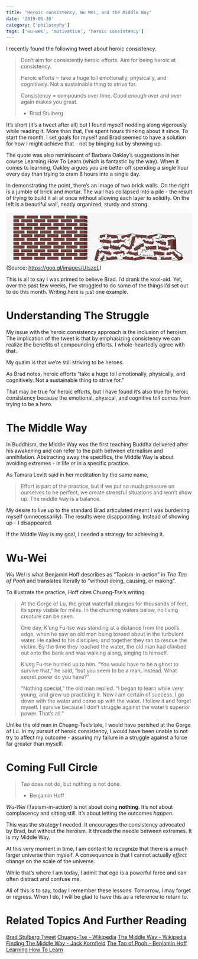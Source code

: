 ```yaml
---
title: "Heroic consistency, Wu Wei, and the Middle Way"
date: '2019-01-30'
category: ['philosophy']
tags: ['wu-wei', 'motivation', 'heroic consistency']
---
```

I recently found the following tweet about heroic consistency.

> Don’t aim for consistently heroic efforts. Aim for being heroic at consistency.
>
> Heroic efforts = take a huge toll emotionally, physically, and cognitively. Not a sustainable thing to strive for.
>
> Consistency = compounds over time. Good enough over and over again makes you great.
> - Brad Stulberg

It’s short (it’s a tweet after all) but I found myself nodding along vigorously while reading it. More than that, I’ve spent hours thinking about it since. To start the month, I set goals for myself and Brad seemed to have a solution for how I might achieve that - not by binging but by showing up.

The quote was also reminiscent of Barbara Oakley’s suggestions in her course Learning How To Learn (which is fantastic by the way). When it comes to learning, Oakley argues you are better off spending a single hour every day than trying to cram 8 hours into a single day.

In demonstrating the point, there’s an image of two brick walls. On the right is a jumble of brick and mortar. The wall has collapsed into a pile - the result of trying to build it all at once without allowing each layer to solidify. On the left is a beautiful wall, neatly organized, sturdy and strong.

![](Heroic%20consistency,%20Wu%20Wei,%20and%20the%20Middle%20Way/image.png)
(Source: https://goo.gl/images/UtszoL)

This is all to say I was primed to believe Brad. I’d drank the kool-aid. Yet, over the past few weeks, I’ve struggled to do some of the things I’d set out to do this month. Writing here is just one example.

# Understanding The Struggle
My issue with the heroic consistency approach is the inclusion of heroism. The implication of the tweet is that by emphasizing consistency we can realize the benefits of compounding efforts. I whole-heartedly agree with that.

My qualm is that we’re still striving to be heroes.

As Brad notes, heroic efforts “take a huge toll emotionally, physically, and cognitively. Not a sustainable thing to strive for.”

That may be true for heroic efforts, but I have found it’s also true for heroic consistency because the emotional, physical, and cognitive toll comes from trying to be a hero.

# The Middle Way
In Buddhism, the Middle Way was the first teaching Buddha delivered after his awakening and can refer to the path between eternalism and annihilation. Abstracting away the specifics, the Middle Way is about avoiding extremes - in life or in a specific practice.

As Tamara Levitt said in her meditation by the same name,

> Effort is part of the practice, but if we put so much pressure on ourselves to be perfect, we create stressful situations and won’t show up. The middle way is a balance.

My desire to live up to the standard Brad articulated meant I was burdening myself (unnecessarily). The results were disappointing. Instead of showing up - I disappeared.

If the Middle Way is my goal, I needed a strategy for achieving it.

# Wu-Wei
_Wu Wei_ is what Benjamin Hoff describes as “Taoism-in-action” in _The Tao of Pooh_ and translates literally to “without doing, causing, or making”.

To illustrate the practice, Hoff cites Chuang-Tse’s writing.

> At the Gorge of Lu, the great waterfall plunges for thousands of feet, its spray visible for miles. In the churning waters below, no living creature can be seen.
>
> One day, K’ung Fu-tse was standing at a distance from the pool’s edge, when he saw an old man being tossed about in the turbulent water. He called to his disciples, and together they ran to rescue the victim. By the time they reached the water, the old man had climbed out onto the bank and was walking along, singing to himself.
>
> K’ung Fu-tse hurried up to him. “You would have to be a ghost to survive that,” he said, “but you seem to be a man, instead. What secret power do you have?”
>
> “Nothing special,” the old man replied. “I began to learn while very young, and grew up practicing it. Now I am certain of success. I go down with the water and come up with the water. I follow it and forget myself. I survive because I don’t struggle against the water’s superior power. That’s all.”

Unlike the old man in Chuang-Tse’s tale, I would have perished at the Gorge of Lu. In my pursuit of heroic consistency, I would have been unable to not try to affect my outcome - assuring my failure in a struggle against a force far greater than myself.

# Coming Full Circle
> Tao does not do, but nothing is not done.
> - Benjamin Hoff

_Wu-Wei_ (Taoism-in-action) is not about doing **nothing**. It’s not about complacency and sitting still. It’s about letting the outcomes _happen_.

This was the strategy I needed. It encourages the consistency advocated by Brad, but without the heroism. It threads the needle between extremes. It is my Middle Way.

At this very moment in time, I am content to recognize that there is a much larger universe than myself. A consequence is that I cannot actually _effect_ change on the scale of the universe.

While that’s where I am today, I admit that ego is a powerful force and can often distract and confuse me.

All of this is to say, today I remember these lessons. Tomorrow, I may forget or regress. When I do, I will be glad to have this as a reference to return to.

# Related Topics And Further Reading
[Brad Stulberg Tweet](https://twitter.com/bstulberg/status/1042060582218690561?lang=en)
[Chuang-Tse - Wikipedia](https://en.m.wikipedia.org/wiki/Zhuang_Zhou)
[The Middle Way - Wikipedia](https://en.m.wikipedia.org/wiki/Middle_Way)
[Finding The Middle Way - Jack Kornfield](https://jackkornfield.com/finding-the-middle-way/)
[The Tao of Pooh - Benjamin Hoff](https://en.m.wikipedia.org/wiki/The_Tao_of_Pooh)
[Learning How To Learn](https://www.coursera.org/learn/learning-how-to-learn)

